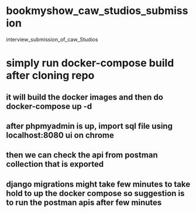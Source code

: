 # bookmyshow_caw_studios_submission
interview_submission_of_caw_Studios

# simply run docker-compose build after cloning repo 
## it will build the docker images and then do docker-compose up -d

## after phpmyadmin is up, import sql file using localhost:8080 ui on chrome

## then we can check the api from postman collection that is exported

## django migrations might take few minutes to take hold to up the docker compose so suggestion is to run the postman apis after few minutes 
